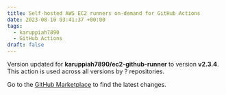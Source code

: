 ```yaml
---
title: Self-hosted AWS EC2 runners on-demand for GitHub Actions
date: 2023-08-10 03:41:37 +00:00
tags:
  - karuppiah7890
  - GitHub Actions
draft: false
---
```



Version updated for **karuppiah7890/ec2-github-runner** to version **v2.3.4**.
This action is used across all versions by ? repositories.

Go to the [GitHub Marketplace](https://github.com/marketplace/actions/self-hosted-aws-ec2-runners-on-demand-for-github-actions) to find the latest changes.
